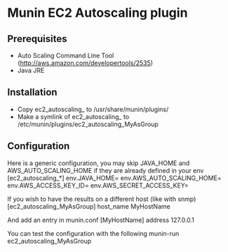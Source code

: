 Munin EC2 Autoscaling plugin
============================

Prerequisites
-------------
- Auto Scaling Command Line Tool (http://aws.amazon.com/developertools/2535)
- Java JRE

Installation
------------
- Copy ec2_autoscaling_ to /usr/share/munin/plugins/
- Make a symlink of ec2_autoscaling_ to /etc/munin/plugins/ec2_autoscaling_MyAsGroup

Configuration
-------------
Here is a generic configuration, you may skip JAVA_HOME and AWS_AUTO_SCALING_HOME if they are already defined in your env
    [ec2_autoscaling_*]
    env.JAVA_HOME=
    env.AWS_AUTO_SCALING_HOME=
    env.AWS_ACCESS_KEY_ID=
    env.AWS_SECRET_ACCESS_KEY=

If you wish to have the results on a different host (like with snmp)
    [ec2_autoscaling_MyAsGroup]
    host_name MyHostName

And add an entry in munin.conf
    [MyHostName]
    address 127.0.0.1

You can test the configuration with the following
    munin-run ec2_autoscaling_MyAsGroup

